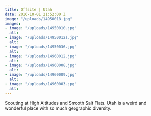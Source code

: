 ```yaml
---
title: Offsite | Utah
date: 2016-10-01 21:52:00 Z
image: "/uploads/14950018.jpg"
images:
- image: "/uploads/14950010.jpg"
  alt: 
- image: "/uploads/14950012s.jpg"
  alt: 
- image: "/uploads/14950036.jpg"
  alt: 
- image: "/uploads/14960012.jpg"
  alt: 
- image: "/uploads/14960008.jpg"
  alt: 
- image: "/uploads/14960009.jpg"
  alt: 
- image: "/uploads/14960003.jpg"
  alt: 
---
```


Scouting at High Altitudes and Smooth Salt Flats. Utah is a weird and wonderful place with so much geographic diversity. 